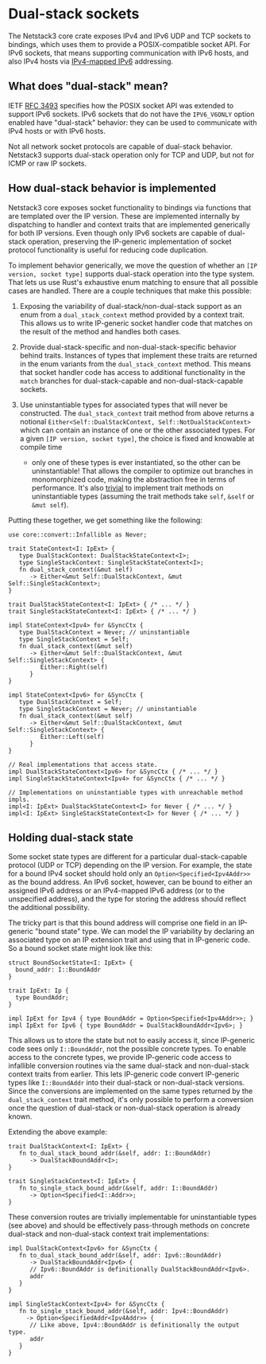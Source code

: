 # Dual-stack sockets

The Netstack3 core crate exposes IPv4 and IPv6 UDP and TCP sockets to bindings,
which uses them to provide a POSIX-compatible socket API. For IPv6 sockets, that
means supporting communication with IPv6 hosts, and also IPv4 hosts via
[IPv4-mapped IPv6] addressing.

## What does "dual-stack" mean?

IETF [RFC 3493] specifies how the POSIX socket API was extended to support
IPv6 sockets. IPv6 sockets that do not have the `IPV6_V6ONLY` option enabled
have "dual-stack" behavior: they can be used to communicate with IPv4 hosts or
with IPv6 hosts.

Not all network socket protocols are capable of dual-stack behavior. Netstack3
supports dual-stack operation only for TCP and UDP, but not for ICMP or raw IP
sockets.

## How dual-stack behavior is implemented

Netstack3 core exposes socket functionality to bindings via functions that are
templated over the IP version. These are implemented internally by dispatching
to handler and context traits that are implemented generically for both IP
versions. Even though only IPv6 sockets are capable of dual-stack operation,
preserving the IP-generic implementation of socket protocol functionality is
useful for reducing code duplication.

To implement behavior generically, we move the question of whether an
`[IP version, socket type]` supports dual-stack operation into the type system.
That lets us use Rust's exhaustive enum matching to ensure that all possible
cases are handled. There are a couple techniques that make this possible:

1. Exposing the variability of dual-stack/non-dual-stack support as an enum from
   a `dual_stack_context` method provided by a context trait. This allows us to
   write IP-generic socket handler code that matches on the result of the method
   and handles both cases.

2. Provide dual-stack-specific and non-dual-stack-specific behavior behind
   traits. Instances of types that implement these traits are returned in the
   enum variants from the `dual_stack_context` method. This means that socket
   handler code has access to additional functionality in the `match` branches
   for dual-stack-capable and non-dual-stack-capable sockets.

3. Use uninstantiable types for associated types that will never be constructed.
   The `dual_stack_context` trait method from above returns a notional
   `Either<Self::DualStackContext, Self::NotDualStackContext>` which can contain
   an instance of one or the other associated types. For a given
   `[IP version, socket type]`, the choice is fixed and knowable at compile time
   - only one of these types is ever instantiated, so the other can be
   uninstantiable! That allows the compiler to optimize out branches in
   monomorphized code, making the abstraction free in terms of performance. It's
   also [trivial][UnreachableExt] to implement trait methods on uninstantiable
   types (assuming the trait methods take `self`, `&self` or `&mut self`).

Putting these together, we get something like the following:
```
use core::convert::Infallible as Never;

trait StateContext<I: IpExt> {
   type DualStackContext: DualStackStateContext<I>;
   type SingleStackContext: SingleStackStateContext<I>;
   fn dual_stack_context(&mut self)
      -> Either<&mut Self::DualStackContext, &mut Self::SingleStackContext>;
}

trait DualStackStateContext<I: IpExt> { /* ... */ }
trait SingleStackStateContext<I: IpExt> { /* ... */ }

impl StateContext<Ipv4> for &SyncCtx {
   type DualStackContext = Never; // uninstantiable
   type SingleStackContext = Self;
   fn dual_stack_context(&mut self)
      -> Either<&mut Self::DualStackContext, &mut Self::SingleStackContext> {
         Either::Right(self)
      }
}

impl StateContext<Ipv6> for &SyncCtx {
   type DualStackContext = Self;
   type SingleStackContext = Never; // uninstantiable
   fn dual_stack_context(&mut self)
      -> Either<&mut Self::DualStackContext, &mut Self::SingleStackContext> {
         Either::Left(self)
      }
}

// Real implementations that access state.
impl DualStackStateContext<Ipv6> for &SyncCtx { /* ... */ }
impl SingleStackStateContext<Ipv4> for &SyncCtx { /* ... */ }

// Implementations on uninstantiable types with unreachable method impls.
impl<I: IpExt> DualStackStateContext<I> for Never { /* ... */ }
impl<I: IpExt> SingleStackStateContext<I> for Never { /* ... */ }
```

## Holding dual-stack state

Some socket state types are different for a particular dual-stack-capable
protocol (UDP or TCP) depending on the IP version. For example, the state for a
bound IPv4 socket should hold only an `Option<Specified<Ipv4Addr>>` as the bound
address. An IPv6 socket, however, can be bound to either an assigned IPv6
address or an IPv4-mapped IPv6 address (or to the unspecified address), and the
type for storing the address should reflect the additional possibility.

The tricky part is that this bound address will comprise one field in an
IP-generic "bound state" type. We can model the IP variability by declaring an
associated type on an IP extension trait and using that in IP-generic code. So a
bound socket state might look like this:
```
struct BoundSocketState<I: IpExt> {
  bound_addr: I::BoundAddr
}

trait IpExt: Ip {
  type BoundAddr;
}

impl IpExt for Ipv4 { type BoundAddr = Option<Specified<Ipv4Addr>>; }
impl IpExt for Ipv6 { type BoundAddr = DualStackBoundAddr<Ipv6>; }
```

This allows us to store the state but not to easily access it, since IP-generic
code sees only `I::BoundAddr`, not the possible concrete types. To enable access
to the concrete types, we provide IP-generic code access to infallible
conversion routines via the same dual-stack and non-dual-stack context traits
from earlier. This lets IP-generic code convert IP-generic types like
`I::BoundAddr` into their dual-stack or non-dual-stack versions. Since the
conversions are implemented on the same types returned by the
`dual_stack_context` trait method, it's only possible to perform a conversion
once the question of dual-stack or non-dual-stack operation is already known.

Extending the above example:
```
trait DualStackContext<I: IpExt> {
   fn to_dual_stack_bound_addr(&self, addr: I::BoundAddr)
      -> DualStackBoundAddr<I>;
}

trait SingleStackContext<I: IpExt> {
   fn to_single_stack_bound_addr(&self, addr: I::BoundAddr)
      -> Option<Specified<I::Addr>>;
}
```

These conversion routes are trivially implementable for uninstantiable types
(see above) and should be effectively pass-through methods on concrete
dual-stack and non-dual-stack context trait implementations:

```
impl DualStackContext<Ipv6> for &SyncCtx {
   fn to_dual_stack_bound_addr(&self, addr: Ipv6::BoundAddr)
      -> DualStackBoundAddr<Ipv6> {
      // Ipv6::BoundAddr is definitionally DualStackBoundAddr<Ipv6>.
      addr
   }
}

impl SingleStackContext<Ipv4> for &SyncCtx {
   fn to_single_stack_bound_addr(&self, addr: Ipv4::BoundAddr)
     -> Option<SpecifiedAddr<Ipv4Addr>> {
      // Like above, Ipv4::BoundAddr is definitionally the output type.
      addr
   }
}
```

[IPv4-mapped IPv6]: https://en.wikipedia.org/wiki/IPv6#IPv4-mapped_IPv6_addresses
[RFC 3493]: https://datatracker.ietf.org/doc/html/rfc3493
[`core::convert::Infallible`]: https://doc.rust-lang.org/std/convert/enum.Infallible.html
[UnreachableExt]: https://fuchsia-docs.firebaseapp.com/rust/explicit/trait.UnreachableExt.html
